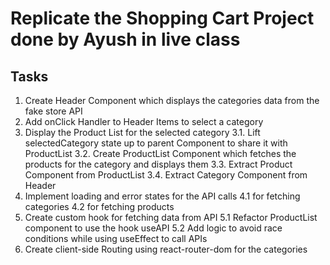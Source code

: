 # Replicate the Shopping Cart Project done by Ayush in live class

## Tasks

1. Create Header Component which displays the categories data from the fake store API
2. Add onClick Handler to Header Items to select a category
3. Display the Product List for the selected category
    3.1. Lift selectedCategory state up to parent Component to share it with ProductList
    3.2. Create ProductList Component which fetches the products for the category and displays them
    3.3. Extract Product Component from ProductList
    3.4. Extract Category Component from Header
4. Implement loading and error states for the API calls
    4.1 for fetching categories
    4.2 for fetching products
5. Create custom hook for fetching data from API
    5.1 Refactor ProductList component to use the hook useAPI
    5.2 Add logic to avoid race conditions while using useEffect to call APIs
6. Create client-side Routing using react-router-dom for the categories
